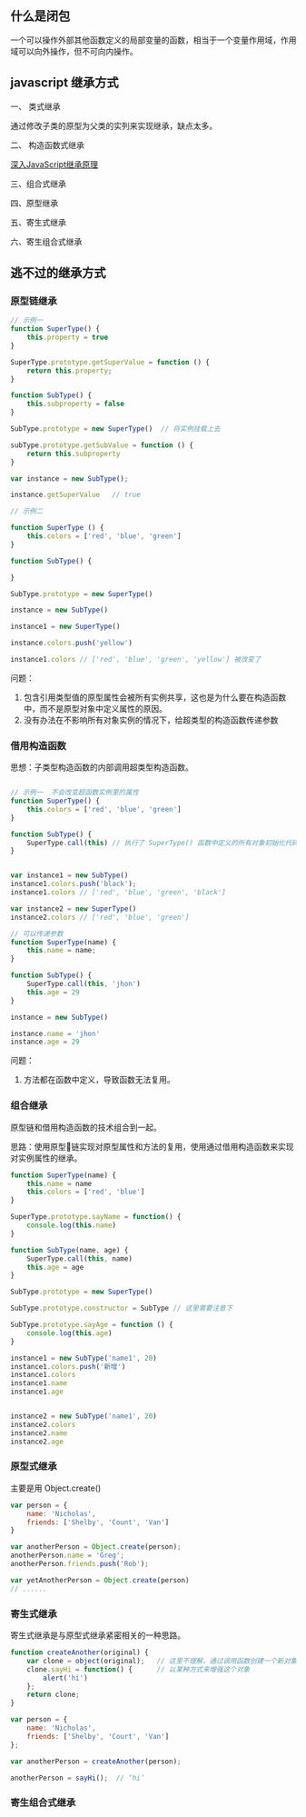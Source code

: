 ## 什么是闭包

一个可以操作外部其他函数定义的局部变量的函数，相当于一个变量作用域，作用域可以向外操作，但不可向内操作。

## javascript 继承方式

一、 类式继承

通过修改子类的原型为父类的实列来实现继承，缺点太多。

二、 构造函数式继承

[深入JavaScript继承原理](https://juejin.im/post/5a96d78ef265da4e9311b4d8)

三、组合式继承

四、原型继承

五、寄生式继承

六、寄生组合式继承

## 逃不过的继承方式

### 原型链继承


```js
// 示例一
function SuperType() {
    this.property = true
}

SuperType.prototype.getSuperValue = function () {
    return this.property;
}

function SubType() {
    this.subproperty = false
}

SubType.prototype = new SuperType()  // 将实例挂载上去

subType.prototype.getSubValue = function () {
    return this.subproperty
}

var instance = new SubType();

instance.getSuperValue   // true
```

```js
// 示例二

function SuperType () {
    this.colors = ['red', 'blue', 'green']
}

function SubType() {

}

SubType.prototype = new SuperType()

instance = new SubType()

instance1 = new SuperType()

instance.colors.push('yellow')

instance1.colors // ['red', 'blue', 'green', 'yellow'] 被改变了

```
问题：
1. 包含引用类型值的原型属性会被所有实例共享，这也是为什么要在构造函数中，而不是原型对象中定义属性的原因。
2. 没有办法在不影响所有对象实例的情况下，给超类型的构造函数传递参数

### 借用构造函数

思想：子类型构造函数的内部调用超类型构造函数。


```js

// 示例一  不会改变超函数实例里的属性
function SuperType() {
    this.colors = ['red', 'blue', 'green']
}

function SubType() {
    SuperType.call(this) // 执行了 SuperType() 函数中定义的所有对象初始化代码
}


var instance1 = new SubType()
instance1.colors.push('black');
instance1.colors // ['red', 'blue', 'green', 'black']

var instance2 = new SuperType()
instance2.colors // ['red', 'blue', 'green']
```

```js
// 可以传递参数
function SuperType(name) {
    this.name = name;
}

function SubType() {
    SuperType.call(this, 'jhon')
    this.age = 29
}

instance = new SubType() 

instance.name = 'jhon'
instance.age = 29
```

问题：

1. 方法都在函数中定义，导致函数无法复用。


### 组合继承

原型链和借用构造函数的技术组合到一起。

思路：使用原型链实现对原型属性和方法的复用，使用通过借用构造函数来实现对实例属性的继承。

```js
function SuperType(name) {
    this.name = name
    this.colors = ['red', 'blue']
}

SuperType.prototype.sayName = function() {
    console.log(this.name)
}

function SubType(name, age) {
    SuperType.call(this, name)
    this.age = age
}

SubType.prototype = new SuperType()

SubType.prototype.constructor = SubType // 这里需要注意下

SubType.prototype.sayAge = function () {
    console.log(this.age)
}

instance1 = new SubType('name1', 20)
instance1.colors.push('新增')
instance1.colors
instance1.name
instance1.age


instance2 = new SubType('name1', 20)
instance2.colors
instance2.name
instance2.age
```

### 原型式继承

主要是用 Object.create()

```js
var person = {
    name: 'Nicholas',
    friends: ['Shelby', 'Count', 'Van']
}

var anotherPerson = Object.create(person);
anotherPerson.name = 'Greg';
anotherPerson.friends.push('Rob');

var yetAnotherPerson = Object.create(person)
// ......
```

### 寄生式继承

寄生式继承是与原型式继承紧密相关的一种思路。

```js
function createAnother(original) {
    var clone = object(original);   // 这里不理解，通过调用函数创建一个新对象
    clone.sayHi = function() {      // 以某种方式来增强这个对象
        alert('hi')
    };
    return clone;
}
```

```js
var person = {
    name: 'Nicholas',
    friends: ['Shelby', 'Court', 'Van']
};

var anotherPerson = createAnother(person);

anotherPerson = sayHi();  // ‘hi’
```

### 寄生组合式继承